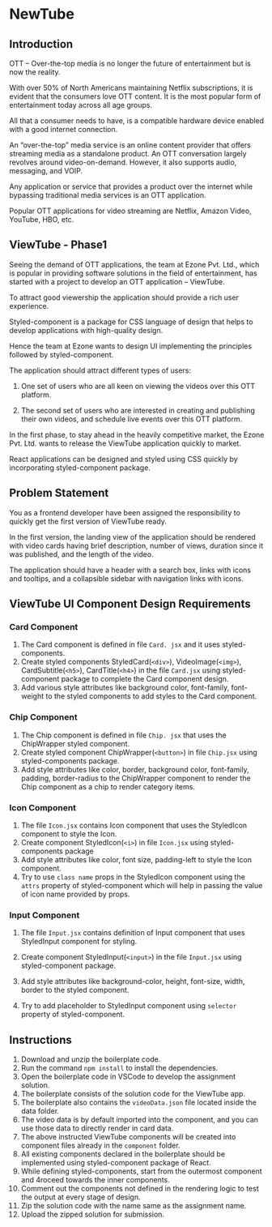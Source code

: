 # NewTube

## Introduction

OTT – Over-the-top media is no longer the future of entertainment but is now the reality.​

With over 50% of North Americans maintaining Netflix subscriptions, it is evident that the consumers love OTT content. It is the most popular form of entertainment today across all age groups. ​

All that a consumer needs to have, is a compatible hardware device enabled with a good internet connection.​

An “over-the-top” media service is an online content provider that offers streaming media as a standalone product. An OTT conversation largely revolves around video-on-demand. However, it also supports audio, messaging, and VOIP.​

Any application or service that provides a product over the internet while bypassing traditional media services is an OTT application.​

Popular OTT applications for video streaming are Netflix, Amazon Video, YouTube, HBO, etc.​

## ViewTube - Phase1

Seeing the demand of OTT applications, the team at Ezone Pvt. Ltd., which is popular in providing software solutions in the field of entertainment, has started with a project to develop an OTT application – ViewTube. ​

To attract good viewership the application should provide a rich user experience.​

Styled-component is a package for CSS language of design that helps to develop applications with high-quality design.​

Hence the team at Ezone wants to design UI implementing the principles followed by styled-component.​

The application should attract different types of users:​

1. One set of users who are all keen on viewing the videos over this OTT platform.​

2. The second set of users who are interested in creating and publishing their own videos, and schedule live events over this OTT platform.

In the first phase, to stay ahead in the heavily competitive market, the Ezone Pvt. Ltd. wants to release the ViewTube application quickly to market.​

React applications can be designed and styled using CSS quickly by incorporating styled-component package.

## Problem Statement

You as a frontend developer have been assigned the responsibility to quickly get the first version of ViewTube ready.​

In the first version, the landing view of the application should be rendered with video cards having brief description, number of views, duration since it was published, and the length of the video.​

The application should have a header with a search box, links with icons and tooltips, and a collapsible sidebar with navigation links with icons.​

## ViewTube UI Component Design Requirements

### Card Component  

1. The Card component is defined in file `Card. jsx` and it uses styled-components.  
2. Create styled components StyledCard(`<div>`), VideoImage(`<img>`), CardSubtitle(`<h5>`), CardTitle(`<h4>`) in the file `Card.jsx` using styled-component package to complete the Card component design.  
3. Add various style attributes like background color, font-family, font-weight to the styled components to add styles to the Card component.  

### Chip Component  

1. The Chip component is defined in file `Chip. jsx` that uses the ChipWrapper styled component.  
2. Create styled component ChipWrapper(`<button>`) in file `Chip.jsx` using styled-components package.
3. Add style attributes like color, border, background color, font-family, padding, border-radius to the ChipWrapper component to render the Chip component as a chip to render category items.

### Icon Component  

1. The file `Icon.jsx` contains Icon component that uses the StyledIcon component to style the Icon.   
2. Create component StyledIcon(`<i>`) in file `Icon.jsx` using styled-components package   
3. Add style attributes like color, font size, padding-left to style the Icon component.  
4. Try to use `class name` props in the StyledIcon component using the `attrs` property of styled-component which will help in passing the value of icon name provided by props. 

### Input Component  

1. The file `Input.jsx` contains definition of Input component that uses StyledInput component for styling.  

2. Create component StyledInput(`<input>`) in the file `Input.jsx` using styled-component package. 

3. Add style attributes like background-color, height, font-size, width, border to the styled component. 

4. Try to add placeholder to StyledInput component using `selector` property of styled-component. 

## Instructions   

1. Download and unzip the boilerplate code.    
2. Run the command `npm install` to install the dependencies.    
3. Open the boilerplate code in VSCode to develop the assignment solution.    
4. The boilerplate consists of the solution code for the ViewTube app.    
5. The boilerplate also contains the `videoData.json` file located inside the data folder.    
6. The video data is by default imported into the component, and you can use those data to directly render in card data.    
7. The above instructed ViewTube components will be created into component files already in the `component` folder.     
8. All existing components declared in the boilerplate should be implemented using styled-component package of React.   
9. While defining styled-components, start from the outermost component and 4roceed towards the inner components.  
10. Comment out the components not defined in the rendering logic to test the output at every stage of design.  
11. Zip the solution code with the name same as the assignment name.    
12. Upload the zipped solution for submission. 